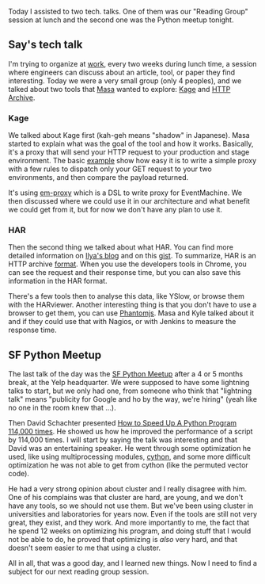 Today I assisted to two tech. talks. One of them was our "Reading Group" session at lunch and the second one was the Python meetup tonight.

## Say's tech talk

I'm trying to organize at [work](http://saymedia.com), every two weeks during lunch time, a session where engineers can discuss about an article, tool, or paper they find interesting. Today we were a very small group (only 4 peoples), and we talked about two tools that [Masa](http://sekimura.typepad.com/blog/) wanted to explore: [Kage](https://github.com/cookpad/kage) and [HTTP Archive](http://www.igvita.com/2012/08/28/web-performance-power-tool-http-archive-har/).

### Kage

We talked about Kage first (kah-geh means "shadow" in Japanese). Masa started to explain what was the goal of the tool and how it works. Basically, it's a proxy that will send your HTTP request to your production and stage environment. The basic [example](https://github.com/cookpad/kage/blob/master/examples/proxy.rb) show how easy it is to write a simple proxy with a few rules to dispatch only your GET request to your two environments, and then compare the payload returned.

It's using [em-proxy](https://github.com/igrigorik/em-proxy/) which is a DSL to write proxy for EventMachine. We then discussed where we could use it in our architecture and what benefit we could get from it, but for now we don't have any plan to use it.

### HAR

Then the second thing we talked about what HAR. You can find more detailed information on [Ilya's blog](http://www.igvita.com/2012/08/28/web-performance-power-tool-http-archive-har/) and on this [gist](https://gist.github.com/3500508). To summarize, HAR is an HTTP archive [format](http://www.softwareishard.com/blog/har-12-spec/). When you use the developers tools in Chrome, you can see the request and their response time, but you can also save this information in the HAR format.

There's a few tools then to analyse this data, like YSlow, or browse them with the HARviewer. Another interesting thing is that you don't have to use a browser to get them, you can use [Phantomjs](http://phantomjs.org). Masa and Kyle talked about it and if they could use that with Nagios, or with Jenkins to measure the response time.

## SF Python Meetup

The last talk of the day was the [SF Python Meetup](http://www.meetup.com/sfpython/) after a 4 or 5 months break, at the Yelp headquarter. We were supposed to have some lightning talks to start, but we only had one, from someone who think that "lightning talk" means "publicity for Google and ho by the way, we're hiring" (yeah like no one in the room knew that ...).

Then David Schachter presented [How to Speed Up A Python Program 114,000 times](http://www.rtortell.com/SF_Python_Meetup_slides_public.pdf). He showed us how he improved the performance of a script by 114,000 times. I will start by saying the talk was interesting and that David was an entertaining speaker. He went through some optimization he used, like using multiprocessing modules, [cython](http://cython.org), and some more difficult optimization he was not able to get from cython (like the permuted vector code).

He had a very strong opinion about cluster and I really disagree with him. One of his complains was that cluster are hard, are young, and we don't have any tools, so we should not use them. But we've been using cluster in universities and laboratories for years now. Even if the tools are still not very great, they exist, and they work. And more importantly to me, the fact that he spend 12 weeks on optimizing his program, and doing stuff that I would not be able to do, he proved that optimizing is *also* very hard, and that doesn't seem easier to me that using a cluster.

All in all, that was a good day, and I learned new things. Now I need to find a subject for our next reading group session.
